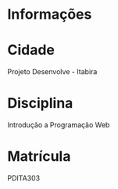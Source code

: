 # Informações

# Cidade
Projeto Desenvolve - Itabira

# Disciplina
Introdução a Programação Web

# Matrícula
PDITA303


